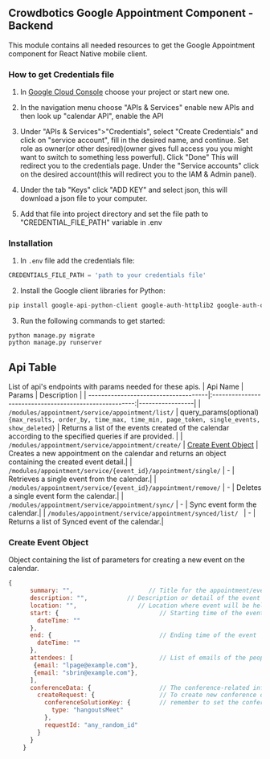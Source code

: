## Crowdbotics Google Appointment Component - Backend
This module contains all needed resources to get the Google Appointment component for React
Native mobile client.

### How to get Credentials file  
1. In [Google Cloud Console](https://console.cloud.google.com/) choose your project or start new one.

2. In the navigation menu choose "APIs & Services" enable new APIs and then look up "calendar API", enable the API

3. Under "APIs & Services">"Credentials", select "Create Credentials" and click on "service account", fill in the desired name, and continue. Set role as owner(or other desired)(owner gives full access you you might want to switch to something less powerful). Click "Done"
This will redirect you to the credentials page. Under the "Service accounts" click on the desired account(this will redirect you to the IAM & Admin panel).
4. Under the tab "Keys" click "ADD KEY" and select json, this will download a json file to your computer.

5. Add that file into project directory and set the file path to "CREDENTIAL_FILE_PATH" variable in .env 


### Installation
1. In `.env` file add the credentials file:

```py
CREDENTIALS_FILE_PATH = 'path to your credentials file'
```

2. Install the Google client libraries for Python:

```py
pip install google-api-python-client google-auth-httplib2 google-auth-oauthlib
```

3. Run the following commands to get started:
```
python manage.py migrate
python manage.py runserver
```

## Api Table
List of api's endpoints with params needed for these apis.
| Api Name                             |                         Params                         | Description     |
| -------------------------------------|:------------------------------------------------------:|-----------------|
| `/modules/appointment/service/appointment/list/` | query_params(optional) `{max_results, order_by, time_max, time_min, page_token, single_events, show_deleted}` | Returns a list of the events created of the calendar according to the specified queries if are provided. |
| `/modules/appointment/service/appointment/create/` | [Create Event Object](#create-event-object) | Creates a new appointment on the calendar and returns an object containing the created event detail.|
| `/modules/appointment/service/{event_id}/appointment/single/` | - | Retrieves a single event from the calendar.|
| `/modules/appointment/service/{event_id}/appointment/remove/` | - | Deletes a single event form the calendar.|
| `/modules/appointment/service/appointment/sync/` | - | Sync event form the calendar.|
| `/modules/appointment/service/appointment/synced/list/ ` | - | Returns a list of Synced event of the calendar.|


### Create Event Object
Object containing the list of parameters for creating a new event on the calendar.

```javascript
{
      summary: "",                     // Title for the appointment/event
      description: "",           // Description or detail of the event
      location: "",                 // Location where event will be held
      start: {                            // Starting time of the event
        dateTime: ""
      },
      end: {                              // Ending time of the event
        dateTime: ""
      },
      attendees: [                        // List of emails of the people going to attend the event
       {email: "lpage@example.com"},
       {email: "sbrin@example.com"},
      ],
      conferenceData: {                   // The conference-related information, such as details of a Google Meet conference.
        createRequest: {                  // To create new conference details use the createRequest field. To persist your changes,
          conferenceSolutionKey: {        // remember to set the conferenceDataVersion request parameter to 1.
            type: "hangoutsMeet"
          },
          requestId: "any_random_id"
        }
      }
    }
```
